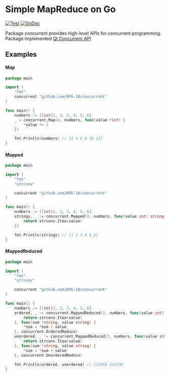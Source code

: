# Simple MapReduce on Go

[![Test](https://github.com/RPG-18/concurent/actions/workflows/concurrent.yml/badge.svg?branch=main)](https://github.com/RPG-18/concurrent/actions)
[![GoDoc](https://pkg.go.dev/badge/github.com/RPG-18/concurrent?status.svg)](https://pkg.go.dev/github.com/RPG-18/concurrent?tab=doc)


Package concurrent provides high-level APIs for concurrent programming. Package implemented [Qt Concurrent API](https://doc.qt.io/qt-6/qtconcurrent-index.html)

## Examples

#### Map
```go
package main

import (
	"fmt"
	concurrent "github.com/RPG-18/concurrent"
)

func main() {
	numbers := []int{1, 2, 3, 4, 5, 6}
	_ = concurrent.Map(4, numbers, func(value *int) {
		*value *= 2
	})

	fmt.Println(numbers) // [2 4 6 8 10 12]
}
```

#### Mapped
```go
package main

import (
	"fmt"
	"strconv"

	concurrent "github.com/RPG-18/concurrent"
)

func main() {
	numbers := []int{1, 2, 3, 4, 5, 6}
	strings, _ := concurrent.Mapped(4, numbers, func(value int) string {
		return strconv.Itoa(value)
	})

	fmt.Println(strings) // [1 2 3 4 5 6]
}
```

#### MappedReduced
```go
package main

import (
	"fmt"
	"strconv"

	concurrent "github.com/RPG-18/concurrent"
)

func main() {
	numbers := []int{1, 2, 3, 4, 5, 6}
	ordered, _ := concurrent.MappedReduced(3, numbers, func(value int) string {
		return strconv.Itoa(value)
	}, func(sum *string, value string) {
		*sum = *sum + value
	}, concurrent.OrderedReduce)
	unordered, _ := concurrent.MappedReduced(3, numbers, func(value int) string {
		return strconv.Itoa(value)
	}, func(sum *string, value string) {
		*sum = *sum + value
	}, concurrent.UnorderedReduce)

	fmt.Println(ordered, unordered) // 123456 142536
}
```